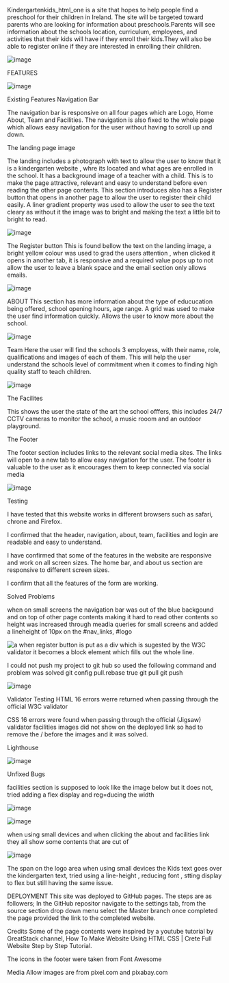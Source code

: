  Kindergartenkids_html_one is a site that hopes to help people find  a preschool for their children in Ireland. The site will be targeted toward parents who are looking for information about preschools.Parents will see information about the schools location, curriculum, employees, and activities that their kids will have if they enroll their kids.They will also be able to register online if they are interested in enrolling their children.


 ![image](https://github.com/kefeletswe/kindergartenkids_html_one/assets/109689817/60f262b9-84c4-443a-b52d-7b599456e0cf)




FEATURES

![image](https://github.com/kefeletswe/kindergartenkids_html_one/assets/109689817/74da4f10-32d3-4885-baba-10f23144e4d9)



Existing Features
Navigation Bar

The navigation bar is responsive on all four pages which are Logo,  Home  About, Team and Facilities. The navigation is also fixed to the whole page which allows easy navigation for the user without having to scroll up and down. 

The landing page image

The landing includes a photograph with text  to allow the user to know that it is a kindergarten website , whre its located and what ages are enrolled in the school. 
It has a background image of a teacher with a child. This is to make the page attractive, relevant and easy to understand before even reading the other  page contents.
This section introduces also has a Register button that opens in another page to allow the user to register their child easily. A liner gradient property was used to allow the user to see the text cleary as without it the image was to bright and making the text a little bit to bright to read.




![image](https://github.com/kefeletswe/kindergartenkids_html_one/assets/109689817/5b8486d3-161b-450a-a33a-82569c9672a0)





The Register button
This is found bellow the text on the landing image, a bright yellow colour was used to grad the users attention , when clicked it opens in another tab, it is responsive and a required value pops up to not allow the user to leave a blank space and the email section only allows emails.


![image](https://github.com/kefeletswe/kindergartenkids_html_one/assets/109689817/eab68b4f-17b5-47bc-b211-bcef60d5cc07)




ABOUT 
This section has  more information about the type of educucation being offered, school opening hours, age range. A grid was used to make the user find information quickly. Allows the user to know more about the school.


![image](https://github.com/kefeletswe/kindergartenkids_html_one/assets/109689817/c905facb-6bf7-4603-a980-d80aaa4fdadc)



Team
Here the user will find the schools 3 employess, with their name, role, qualifications and images of each of them. This will help the user understand the schools level of commitment when it comes to finding high quality staff to teach children.



![image](https://github.com/kefeletswe/kindergartenkids_html_one/assets/109689817/eaa057f7-cc3b-43b0-af0b-b1be59782197)



The Facilites

This shows the user the state of the art the school offfers, this includes 24/7 CCTV cameras to monitor the school, a music rooom and an outdoor playground.



The Footer

The footer section includes links to the relevant social media sites. The links will open to a new tab to allow easy navigation for the user.
The footer is valuable to the user as it encourages them to keep connected via social media



![image](https://github.com/kefeletswe/kindergartenkids_html_one/assets/109689817/1c39e069-d765-4679-898f-bf0be7da38da)




Testing

I have tested that this website works in different browsers such as safari, chrone and Firefox.

I confirmed that the header, navigation, about, team, facilities and login are readable and easy to understand.

I have confirmed that some of the features in the website are responsive and work on all screen sizes. The home bar, and about us section are responsive to different screen sizes.

I confirm that all the features of the form are working.


Solved Problems



when on small screens the navigation bar was out of the blue backgound and on top of other page contents making it hard to read other contents so height was increased through meadia queries for small screens and added a lineheight of 10px on the  #nav_links, #logo

![a](https://github.com/kefeletswe/kindergartenkids_html_one/assets/109689817/f659b747-c1a3-4c80-a019-7060d90406f8)
 when register button is put as a div which is sugested by the W3C validator it becomes a block element which fills out the whole line.



I could not push my project to git hub so used the following command and problem was solved git config pull.rebase true
git pull
git push

 ![image](https://github.com/kefeletswe/kindergartenkids_html_one/assets/109689817/c6673696-991b-4a43-88a8-6d3889f7051b)



Validator Testing
HTML
16 errors werre returned when passing through the official W3C validator



CSS
16 errors were found when passing through the official (Jigsaw) validator
facilities images did not show on the deployed link so had to remove the / before the images and it was solved.



Lighthouse


![image](https://github.com/kefeletswe/kindergartenkids_html_one/assets/109689817/9170b651-6d1f-4d88-b600-3e1925f22c2d)





Unfixed Bugs

facilities section is supposed to look like the image below but it does not, tried adding a flex display and reg=ducing the width


![image](https://github.com/kefeletswe/kindergartenkids_html_one/assets/109689817/e6caf812-c09c-4413-b10d-993497a00f63)




![image](https://github.com/kefeletswe/kindergartenkids_html_one/assets/109689817/38945fc9-eba3-44dc-b499-892ca44b24c5)




when using small devices and when clicking the about and facilities link they all show some contents that are cut of

![image](https://github.com/kefeletswe/kindergartenkids_html_one/assets/109689817/6d2e7b3c-c501-48f9-a8bf-e4a0636564b1)




The span on the logo area when using small devices the Kids text goes over the kindergarten text, tried using a line-height , reducing font , stting display to flex but still having the same issue.





DEPLOYMENT
This site was deployed to GitHub pages. The steps are as followers;
In the GitHub repositor navigate to the settings tab, from the source section drop down menu select the Master branch once completed the  page provided the link to the completed website.


Credits
Some of the page contents were inspired by a youtube tutorial by GreatStack channel, How To Make Website Using HTML CSS | Crete Full Website Step by Step Tutorial.

The icons in the footer were taken from Font Awesome


Media
Allow images are from pixel.com and pixabay.com
















